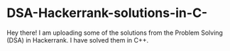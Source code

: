 # DSA-Hackerrank-solutions-in-C-
Hey there! I am uploading some of the solutions from the Problem Solving (DSA) in Hackerrank. I have solved them in C++.

